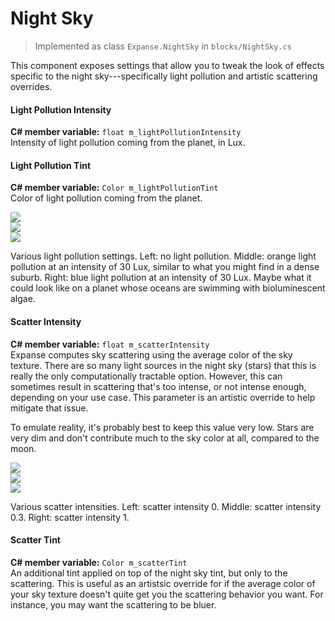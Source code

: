 # Night Sky

> Implemented as class `Expanse.NightSky` in `blocks/NightSky.cs`

This component exposes settings that allow you to tweak the look of effects specific to the night sky---specifically light pollution and artistic scattering overrides.

#### Light Pollution Intensity
**C# member variable:** `float m_lightPollutionIntensity` \
Intensity of light pollution coming from the planet, in Lux.

#### Light Pollution Tint
**C# member variable:** `Color m_lightPollutionTint` \
Color of light pollution coming from the planet.

<div class="img-block">
    <div class="img-row">
        <div class="img-col"><img src="img/night_sky/no_lp.jpg"/></div>
        <div class="img-col"><img src="img/night_sky/lp_orange_30.jpg"/></div>
        <div class="img-col"><img src="img/night_sky/lp_blue_30.jpg"/></div>
        <p></p>
    </div>
    <p>Various light pollution settings. Left: no light pollution. Middle: orange light pollution at an intensity of 30 Lux, similar to what you might find in a dense suburb. Right: blue light pollution at an intensity of 30 Lux. Maybe what it could look like on a planet whose oceans are swimming with bioluminescent algae.</p>
</div>

#### Scatter Intensity
**C# member variable:** `float m_scatterIntensity` \
Expanse computes sky scattering using the average color of the sky texture. There are so many light sources in the night sky (stars) that this is really the only computationally tractable option. However, this can sometimes result in scattering that's too intense, or not intense enough, depending on your use case. This parameter is an artistic override to help mitigate that issue.

To emulate reality, it's probably best to keep this value very low. Stars are very dim and don't contribute much to the sky color at all, compared to the moon.

<div class="img-block">
    <div class="img-row">
        <div class="img-col"><img src="img/night_sky/no_night_scatter.jpg"/></div>
        <div class="img-col"><img src="img/night_sky/scatter_0.3.jpg"/></div>
        <div class="img-col"><img src="img/night_sky/scatter_1.jpg"/></div>
        <p></p>
    </div>
    <p>Various scatter intensities. Left: scatter intensity 0. Middle: scatter intensity 0.3. Right: scatter intensity 1.</p>
</div>

#### Scatter Tint
**C# member variable:** `Color m_scatterTint` \
An additional tint applied on top of the night sky tint, but only to the scattering. This is useful as an artistsic override for if the average color of your sky texture doesn't quite get you the scattering behavior you want. For instance, you may want the scattering to be bluer.